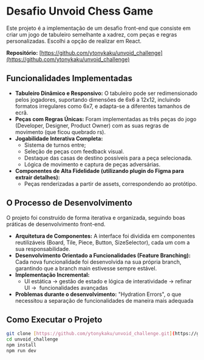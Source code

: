 # Desafio Unvoid Chess Game

Este projeto é a implementação de um desafio front-end que consiste em criar um jogo de tabuleiro semelhante a xadrez, com peças e regras personalizadas. Escolhi a opção de realizar em React.

**Repositório:** [https://github.com/ytonykaku/unvoid_challenge](https://github.com/ytonykaku/unvoid_challenge)

## Funcionalidades Implementadas

* **Tabuleiro Dinâmico e Responsivo:** O tabuleiro pode ser redimensionado pelos jogadores, suportando dimensões de 6x6 a 12x12, incluindo formatos irregulares como 6x7, e adapta-se a diferentes tamanhos de ecrã.
* **Peças com Regras Únicas:** Foram implementadas as três peças do jogo (Developer, Designer, Product Owner) com as suas regras de movimento (que ficou quebrado rs).
* **Jogabilidade Interativa Completa:**
    * Sistema de turnos entre;
    * Seleção de peças com feedback visual.
    * Destaque das casas de destino possíveis para a peça selecionada.
    * Lógica de movimento e captura de peças adversárias.
* **Componentes de Alta Fidelidade (utilizando plugin do Figma para extrair detalhes):**
    * Peças renderizadas a partir de assets, correspondendo ao protótipo.

## O Processo de Desenvolvimento

O projeto foi construído de forma iterativa e organizada, seguindo boas práticas de desenvolvimento front-end.

* **Arquitetura de Componentes:** A interface foi dividida em componentes reutilizáveis (Board, Tile, Piece, Button, SizeSelector), cada um com a sua responsabilidade.
* **Desenvolvimento Orientado a Funcionalidades (Feature Branching):** Cada nova funcionalidade foi desenvolvida na sua própria branch, garantindo que a branch main estivesse sempre estável.
* **Implementação Incremental:**
    * UI estática -> gestão de estado e lógica de interatividade -> refinar UI ->  funcionalidades avançadas
* **Problemas durante o desenvolvimento:** "Hydration Errors", o que necessitou a separação de funcionalidades de maneira mais adequada

## Como Executar o Projeto

```bash
git clone [https://github.com/ytonykaku/unvoid_challenge.git](https://github.com/ytonykaku/unvoid_challenge.git)
cd unvoid_challenge
npm install
npm run dev